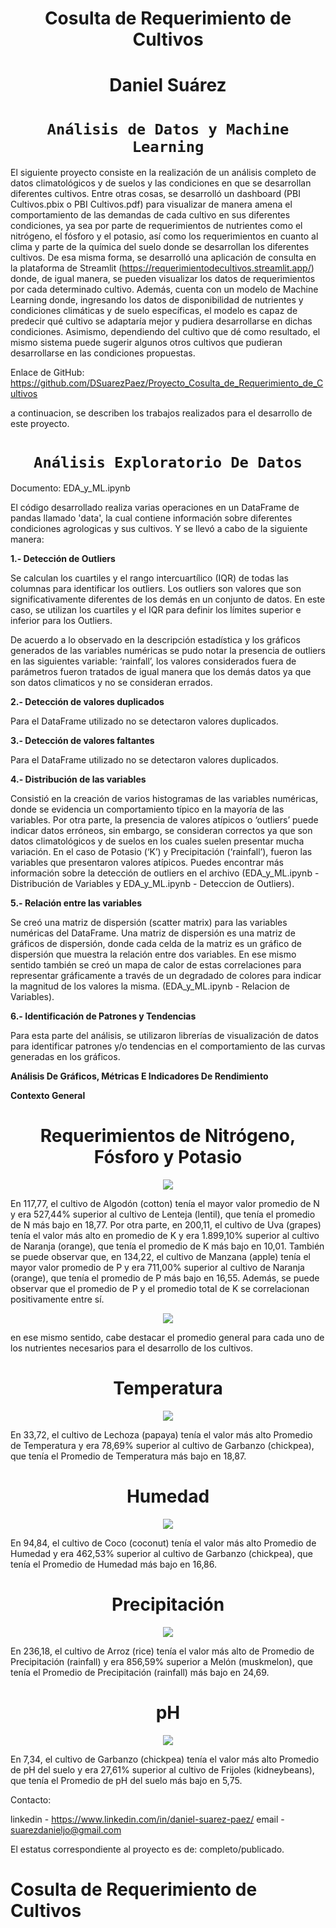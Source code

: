 # <h1 align=center> **Cosulta de Requerimiento de Cultivos**
# <h1 align=center> **Daniel Suárez**
### <h1 align=center> **`Análisis de Datos y Machine Learning`**

El siguiente proyecto consiste en la realización de un análisis completo de datos climatológicos y de suelos y las condiciones en que se desarrollan diferentes cultivos. Entre otras cosas, se desarrolló un dashboard (PBI Cultivos.pbix o PBI Cultivos.pdf) para visualizar de manera amena el comportamiento de las demandas de cada cultivo en sus diferentes condiciones, ya sea por parte de requerimientos de nutrientes como el nitrógeno, el fósforo y el potasio, así como los requerimientos en cuanto al clima y parte de la química del suelo donde se desarrollan los diferentes cultivos. De esa misma forma, se desarrolló una aplicación de consulta en la plataforma de Streamlit (https://requerimientodecultivos.streamlit.app/) donde, de igual manera, se pueden visualizar los datos de requerimientos por cada determinado cultivo. Además, cuenta con un modelo de Machine Learning donde, ingresando los datos de disponibilidad de nutrientes y condiciones climáticas y de suelo específicas, el modelo es capaz de predecir qué cultivo se adaptaría mejor y pudiera desarrollarse en dichas condiciones. Asimismo, dependiendo del cultivo que dé como resultado, el mismo sistema puede sugerir algunos otros cultivos que pudieran desarrollarse en las condiciones propuestas.

Enlace de GitHub: https://github.com/DSuarezPaez/Proyecto_Cosulta_de_Requerimiento_de_Cultivos

a continuacion, se describen los trabajos realizados para el desarrollo de este proyecto.

## <h1 align=center> **`Análisis Exploratorio De Datos`**

Documento: EDA_y_ML.ipynb

El código desarrollado realiza varias operaciones en un DataFrame de pandas llamado 'data', la cual contiene información sobre diferentes condiciones agrologicas y sus cultivos. Y se llevó a cabo de la siguiente manera:

**1.- Detección de Outliers**

Se calculan los cuartiles y el rango intercuartílico (IQR) de todas las columnas para identificar los outliers. Los outliers son valores que son significativamente diferentes de los demás en un conjunto de datos. En este caso, se utilizan los cuartiles y el IQR para definir los límites superior e inferior para los Outliers.

De acuerdo a lo observado en la descripción estadística y los gráficos generados de las variables numéricas se pudo notar la presencia de outliers en las siguientes variable: ‘rainfall’, los valores considerados fuera de parámetros fueron tratados de igual manera que los demás datos ya que son datos climaticos y no se consideran errados.


**2.- Detección de valores duplicados**

Para el DataFrame utilizado no se detectaron valores duplicados.

**3.- Detección de valores faltantes**

Para el DataFrame utilizado no se detectaron valores duplicados.

**4.- Distribución de las variables**

Consistió en la creación de varios histogramas de las variables numéricas, donde se evidencia un comportamiento típico en la mayoría de las variables. Por otra parte, la presencia de valores atípicos o ‘outliers’ puede indicar datos erróneos, sin embargo, se consideran correctos ya que son datos climatológicos y de suelos en los cuales suelen presentar mucha variación. En el caso de Potasio (‘K’) y Precipitación (‘rainfall’), fueron las variables que presentaron valores atípicos. Puedes encontrar más información sobre la detección de outliers en el archivo (EDA_y_ML.ipynb - Distribución de Variables y EDA_y_ML.ipynb - Deteccion de Outliers).

**5.- Relación entre las variables**

Se creó una matriz de dispersión (scatter matrix) para las variables numéricas del DataFrame. Una matriz de dispersión es una matriz de gráficos de dispersión, donde cada celda de la matriz es un gráfico de dispersión que muestra la relación entre dos variables. En ese mismo sentido también se creó un mapa de calor de estas correlaciones para representar gráficamente a través de un degradado de colores para indicar la magnitud de los valores la misma. (EDA_y_ML.ipynb - Relacion de Variables).

**6.- Identificación de Patrones y Tendencias**

Para esta parte del análisis, se utilizaron librerías de visualización de datos para identificar patrones y/o tendencias en el comportamiento de las curvas generadas en los gráficos.

**Análisis De Gráficos, Métricas E Indicadores De Rendimiento**

**Contexto General**

### <h1 align=center> **Requerimientos de Nitrógeno, Fósforo y Potasio**

<p align='center'>
<img src ="src/NPKg.png">

En 117,77, el cultivo de Algodón (cotton) tenía el mayor valor promedio de N y era 527,44% superior al cultivo de Lenteja (lentil), que tenía el promedio de N más bajo en 18,77. Por otra parte, en 200,11, el cultivo de Uva (grapes) tenía el valor más alto en promedio de K y era 1.899,10% superior al cultivo de Naranja (orange), que tenía el promedio de K más bajo en 10,01. También se puede observar que, en 134,22, el cultivo de Manzana (apple) tenía el mayor valor promedio de P y era 711,00% superior al cultivo de Naranja (orange), que tenía el promedio de P más bajo en 16,55. Además, se puede observar que el promedio de P y el promedio total de K se correlacionan positivamente entre sí.

<p align='center'>
<img src ="src/NPK.png">

en ese mismo sentido, cabe destacar el promedio general para cada uno de los nutrientes necesarios para el desarrollo de los cultivos.

### <h1 align=center> **Temperatura**
<p align='center'>
<img src ="src/temp.png">

En 33,72, el cultivo de Lechoza (papaya) tenía el valor más alto Promedio de Temperatura y era 78,69% superior al cultivo de Garbanzo (chickpea), que tenía el Promedio de Temperatura más bajo en 18,87.

### <h1 align=center> **Humedad**
<p align='center'>
<img src ="src/hum.png">

En 94,84, el cultivo de Coco (coconut) tenía el valor más alto Promedio de Humedad y era 462,53% superior al cultivo de Garbanzo (chickpea), que tenía el Promedio de Humedad más bajo en 16,86.

### <h1 align=center> **Precipitación**
<p align='center'>
<img src ="src/prec.png">

En 236,18, el cultivo de Arroz (rice) tenía el valor más alto de Promedio de Precipitación (rainfall) y era 856,59% superior a Melón (muskmelon), que tenía el Promedio de Precipitación (rainfall) más bajo en 24,69.

### <h1 align=center> **pH**
<p align='center'>
<img src ="src/ph.png">

En 7,34, el cultivo de Garbanzo (chickpea) tenía el valor más alto Promedio de pH del suelo y era 27,61% superior al cultivo de Frijoles (kidneybeans), que tenía el Promedio de pH del suelo más bajo en 5,75.

Contacto:

linkedin - https://www.linkedin.com/in/daniel-suarez-paez/
email - suarezdanieljo@gmail.com

El estatus correspondiente al proyecto es de: completo/publicado.
# Cosulta de Requerimiento de Cultivos